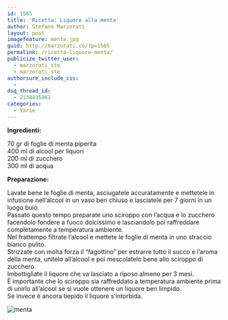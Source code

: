 ```yaml
---
id: 1565
title: 'Ricetta: Liquore alla menta'
author: Stefano Marzorati
layout: post
imagefeature: menta.jpg
guid: http://marzorati.co/?p=1565
permalink: /ricetta-liquore-menta/
publicize_twitter_user:
  - marzorati_ste
  - marzorati_ste
authorsure_include_css:
  - 
dsq_thread_id:
  - 2134435961
categories:
  - Varie
---
```

**Ingredienti:**

70 gr di foglie di menta piperita  
400 ml di alcool per liquori  
200 ml di zucchero  
300 ml di acqua

**Preparazione:**

Lavate bene le foglie di menta, asciugatele accuratamente e mettetele in infusione nell&#8217;alcool in un vaso ben chiuso e lasciatele per 7 giorni in un luogo buio.  
Passato questo tempo preparate uno sciroppo con l&#8217;acqua e lo zucchero facendolo fondere a fuoco dolcissimo e lasciandolo poi raffreddare completamente a temperatura ambiente.  
Nel frattempo filtrate l&#8217;alcool e mettete le foglie di menta in uno straccio bianco pulito.  
Strizzate con molta forza il &#8220;fagottino&#8221; per estrarre tutto il succo e l&#8217;aroma della menta, unitelo all&#8217;alcool e poi mescolatelo bene allo sciroppo di zucchero.  
Imbottigliate il liquore che va lasciato a riposo almeno per 3 mesi.  
È importante che lo sciroppo sia raffreddato a temperatura ambiente prima di unirlo all&#8217;alcool se si vuole ottenere un liquore ben limpido.  
Se invece è ancora tiepido il liquore s&#8217;intorbida.

![menta](http://ricettesemplici.xoom.it/wp-content/uploads/2012/10/Liquore-di-menta1.jpg)
